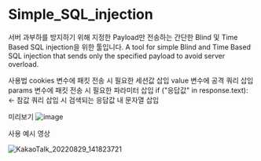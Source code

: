 # Simple_SQL_injection
서버 과부하를 방지하기 위해 지정한 Payload만 전송하는 간단한 Blind 및 Time Based SQL injection을 위한 툴입니다. A tool for simple Blind and Time Based SQL injection that sends only the specified payload to avoid server overload.

사용법
cookies 변수에 패킷 전송 시 필요한 세션값 삽입
value 변수에 공격 쿼리 삽입
params 변수에 패킷 전송 시 필요한 파라미터 삽입
if ("응답값" in response.text): <- 참값 쿼리 삽입 시 검색되는 응답값 내 문자열 삽입


미리보기
![image](https://user-images.githubusercontent.com/52150319/187129349-5c5467cd-f597-40df-9259-22e650d9d5f7.png)


사용 예시 영상

![KakaoTalk_20220829_141823721](https://user-images.githubusercontent.com/52150319/187129286-ec7c153c-3929-49a2-a1d0-a9dd488fd97b.gif)
